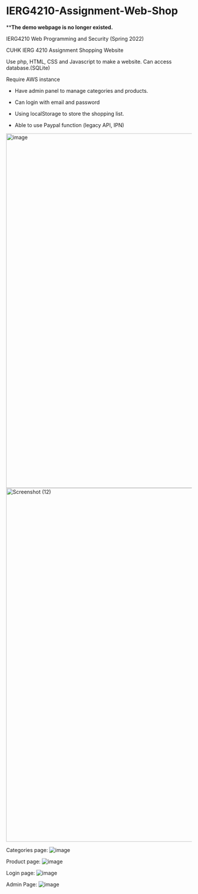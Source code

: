 # IERG4210-Assignment-Web-Shop

****The demo webpage is no longer existed.**



IERG4210 Web Programming and Security (Spring 2022)

CUHK IERG 4210 Assignment Shopping Website


Use php, HTML, CSS and Javascript to make a website. Can access database.(SQLite)

Require AWS instance

- Have admin panel to manage categories and products.

- Can login with email and password

- Using localStorage to store the shopping list.

- Able to use Paypal function (legacy API, IPN)

<img width="960" alt="image" src="https://user-images.githubusercontent.com/60846680/160234959-d85b8e9f-63a5-4699-a0dd-b2fa55b8e14e.png">

<img width="958" alt="Screenshot (12)" src="https://user-images.githubusercontent.com/60846680/160235231-549b6ef1-a634-4a11-9dce-e13000356792.png">

Categories page:
![image](https://user-images.githubusercontent.com/60846680/160236948-313c32f4-21b8-48cb-a45d-7e96917ea5ad.png)

Product page:
![image](https://user-images.githubusercontent.com/60846680/160236958-8850d5c1-ecc2-48e8-bf5f-8e726748d99c.png)


Login page:
![image](https://user-images.githubusercontent.com/60846680/160236876-2f985440-5d02-458a-9d2b-1c6807bd18c8.png)


Admin Page:
![image](https://user-images.githubusercontent.com/60846680/160236902-69490d45-ebd9-4ce3-a520-2af2fbc36c76.png)



